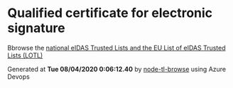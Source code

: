 # Qualified certificate for electronic signature 
 Bbrowse the [national eIDAS Trusted Lists and the EU List of eIDAS Trusted Lists (LOTL)](https://webgate.ec.europa.eu/tl-browser/#/) 
 
 
Generated at **Tue 08/04/2020  0:06:12.40** by [node-tl-browse](https://github.com/ymedlop/node-tl-browser) using Azure Devops 
